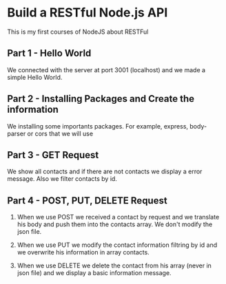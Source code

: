 # Build a RESTful Node.js API

This is my first courses of NodeJS about RESTFul

## Part 1 - Hello World

We connected with the server at port 3001 (localhost) and we made a simple Hello World.

## Part 2 - Installing Packages and Create the information

We installing some importants packages. For example, express, body-parser or cors that we will use 

## Part 3 - GET Request

We show all contacts and if there are not contacts we display a error message. Also we filter contacts by id.

## Part 4 - POST, PUT, DELETE Request

1. When we use POST we received a contact by request and we translate his body and push them into the contacts array. We don't modify the json file.

2. When we use PUT we modify the contact information filtring by id and we overwrite his information in array contacts.

3. When we use DELETE we delete the contact from his array (never in json file) and we display a basic information message.